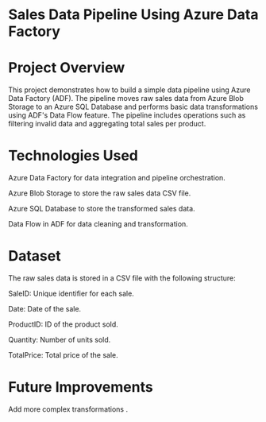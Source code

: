 # Sales Data Pipeline Using Azure Data Factory

# Project Overview

This project demonstrates how to build a simple data pipeline using Azure Data Factory (ADF). The pipeline moves raw sales data from Azure Blob Storage to an Azure SQL Database and performs basic data transformations using ADF's Data Flow feature. The pipeline includes operations such as filtering invalid data and aggregating total sales per product.


# Technologies Used

Azure Data Factory for data integration and pipeline orchestration.

Azure Blob Storage to store the raw sales data CSV file.

Azure SQL Database to store the transformed sales data.

Data Flow in ADF for data cleaning and transformation.


# Dataset
The raw sales data is stored in a CSV file with the following structure:

SaleID: Unique identifier for each sale.

Date: Date of the sale.

ProductID: ID of the product sold.

Quantity: Number of units sold.

TotalPrice: Total price of the sale.

# Future Improvements

Add more complex transformations .

